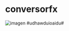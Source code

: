 # conversorfx
![imagen](https://images-na.ssl-images-amazon.com/images/I/61TuGfMmNOL.png)
#udhawduioaidu#
